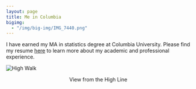 ```yaml
---
layout: page
title: Me in Columbia
bigimg:
  - "/img/big-img/IMG_7440.png"
---
```


I have earned my MA in statistics degree at Columbia University. Please find my resume [here](/pdf/TengyuSong_Resume.pdf) to learn more about my academic and professional experience.

![High Walk](img/big-img/highwalk.png)
<p align = "center">
View from the High Line
</p>